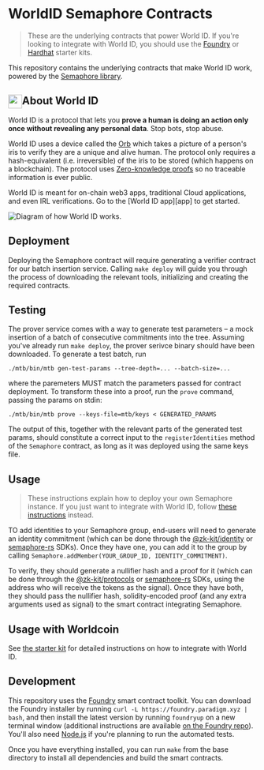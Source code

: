 # WorldID Semaphore Contracts

> These are the underlying contracts that power World ID. If you're looking to integrate with World ID, you should use the [Foundry](https://github.com/worldcoin/world-id-starter) or [Hardhat](https://github.com/worldcoin/world-id-starter-hardhat) starter kits.

This repository contains the underlying contracts that make World ID work, powered by the [Semaphore library](http://semaphore.appliedzkp.org/).

## <img align="left" width="28" height="28" src="https://github.com/worldcoin/world-id-docs/blob/main/static/img/readme-orb.png" alt="" style="margin-right: 0;" /> About World ID

World ID is a protocol that lets you **prove a human is doing an action only once without revealing any personal data**. Stop bots, stop abuse.

World ID uses a device called the [Orb](https://worldcoin.org/how-the-launch-works) which takes a picture of a person's iris to verify they are a unique and alive human. The protocol only requires a hash-equivalent (i.e. irreversible) of the iris to be stored (which happens on a blockchain). The protocol uses [Zero-knowledge proofs](https://id.worldcoin.org/zkp) so no traceable information is ever public.

World ID is meant for on-chain web3 apps, traditional Cloud applications, and even IRL verifications. Go to the [World ID app][app] to get started.

<img src="https://github.com/worldcoin/world-id-docs/blob/main/static/img/readme-diagram.png" alt="Diagram of how World ID works."  />

## Deployment

Deploying the Semaphore contract will require generating a verifier contract for our batch insertion service. Calling `make deploy` will guide you through the process of downloading the relevant tools, initializing and creating the required contracts.

## Testing

The prover service comes with a way to generate test parameters – a mock insertion of a batch of consecutive commitments into the tree.
Assuming you've already run `make deploy`, the prover serivce binary should have been downloaded. To generate a test batch, run

```
./mtb/bin/mtb gen-test-params --tree-depth=... --batch-size=...
```

where the paremeters MUST match the parameters passed for contract deployment.
To transform these into a proof, run the `prove` command, passing the params on stdin:

```
./mtb/bin/mtb prove --keys-file=mtb/keys < GENERATED_PARAMS
```

The output of this, together with the relevant parts of the generated test params, should constitute a correct input to the `registerIdentities` method of the `Semaphore` contract, as long as it was deployed using the same keys file.

## Usage

> These instructions explain how to deploy your own Semaphore instance. If you just want to integrate with World ID, follow [these instructions](https://github.com/worldcoin/world-id-starter#-usage-instructions) instead.

TO add identities to your Semaphore group, end-users will need to generate an identity commitment (which can be done through the [@zk-kit/identity](https://github.com/appliedzkp/zk-kit/tree/main/packages/identity) or [semaphore-rs](https://github.com/worldcoin/semaphore-rs) SDKs). Once they have one, you can add it to the group by calling `Semaphore.addMember(YOUR_GROUP_ID, IDENTITY_COMMITMENT)`.

To verify, they should generate a nullifier hash and a proof for it (which can be done through the [@zk-kit/protocols](https://github.com/appliedzkp/zk-kit/tree/main/packages/protocols) or [semaphore-rs](https://github.com/worldcoin/semaphore-rs) SDKs, using the address who will receive the tokens as the signal). Once they have both, they should pass the nullifier hash, solidity-encoded proof (and any extra arguments used as signal) to the smart contract integrating Semaphore.

## Usage with Worldcoin

See [the starter kit](https://github.com/worldcoin/world-id-starter#-usage-instructions) for detailed instructions on how to integrate with World ID.

## Development

This repository uses the [Foundry](https://github.com/gakonst/foundry) smart contract toolkit. You can download the Foundry installer by running `curl -L https://foundry.paradigm.xyz | bash`, and then install the latest version by running `foundryup` on a new terminal window (additional instructions are available [on the Foundry repo](https://github.com/gakonst/foundry#installation)). You'll also need [Node.js](https://nodejs.org) if you're planning to run the automated tests.

Once you have everything installed, you can run `make` from the base directory to install all dependencies and build the smart contracts.
